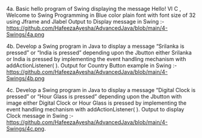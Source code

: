 4a. Basic hello program of Swing displaying the message Hello! VI C , Welcome to Swing Programming in Blue color plain font with font size of 32 using Jframe and Jlabel Output to Display message in Swing :- https://github.com/HafeezaAyesha/AdvancedJava/blob/main/4-Swings/4a.png

4b. Develop a Swing program in Java to display a message “Srilanka is pressed” or “India is pressed” depending upon the Jbutton either Srilanka or India is pressed by implementing the event handling mechanism with addActionListener( ). Output for Country Button example in Swing :- https://github.com/HafeezaAyesha/AdvancedJava/blob/main/4-Swings/4b.png

4c. Develop a Swing program in Java to display a message “Digital Clock is pressed” or “Hour Glass is pressed” depending upon the Jbutton with image either Digital Clock or Hour Glass is pressed by implementing the event handling mechanism with addActionListener( ). Output to display Clock message in Swing :- https://github.com/HafeezaAyesha/AdvancedJava/blob/main/4-Swings/4c.png.

